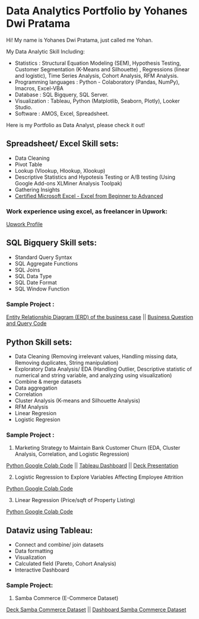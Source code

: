 # Data Analytics Portfolio by Yohanes Dwi Pratama

Hi! My name is Yohanes Dwi Pratama, just called me Yohan.

My Data Analytic Skill Including:
- Statistics             : Structural Equation Modeling (SEM), Hypothesis Testing, Customer Segmentation (K-Means and Silhouette) , Regressions (linear and                            logistic), Time Series Analysis, Cohort Analysis, RFM Analysis.
- Programming languages  : Python - Colaboratory (Pandas, NumPy), Imacros, Excel-VBA
- Database               : SQL Bigquery, SQL Server.
- Visualization          : Tableau, Python (Matplotlib, Seaborn, Plotly), Looker Studio.
- Software               : AMOS, Excel, Spreadsheet.

Here is my Portfolio as Data Analyst, please check it out!

## Spreadsheet/ Excel Skill sets:
- Data Cleaning
- Pivot Table
- Lookup (Vlookup, Hlookup, Xlookup)
- Descriptive Statistics and Hypotesis Testing or A/B testing (Using Google Add-ons XLMiner Analysis Toolpak)
- Gathering Insights
- [Certified Microsoft Excel - Excel from Beginner to Advanced](https://www.udemy.com/certificate/UC-93a810f6-9a4c-4d61-b0dd-3676e760d63f/)

### Work experience using excel, as freelancer in Upwork:
[Upwork Profile](https://www.upwork.com/freelancers/~0127aa0b9032fdc2f2?s=1110580752008335360)

## SQL Bigquery Skill sets:
- Standard Query Syntax
- SQL Aggregate Functions
- SQL Joins
- SQL Data Type
- SQL Date Format
- SQL Window Function

### Sample Project :
[Entity Relationship Diagram (ERD) of the business case](https://drive.google.com/file/d/1OSpmrYpdZIIKwvW6Q5t68qEvRKhfDF_9/view) || [Business Question and Query Code](https://docs.google.com/presentation/d/1S7A7epu2edyx1K0FM3NWyZZF2SVRuoYTM5dxnoCWHr4/edit?usp=sharing)
 

## Python Skill sets:
- Data Cleaning (Removing irrelevant values, Handling missing data, Removing duplicates, String manipulation)
- Exploratory Data Analysis/ EDA (Handling Outlier, Descriptive statistic of numerical and string variable, and analyzing using visualization)
- Combine & merge datasets
- Data aggregation
- Correlation
- Cluster Analysis (K-means and Silhouette Analysis)
- RFM Analysis
- Linear Regresion
- Logistic Regresion

### Sample Project :
1. Marketing Strategy to Maintain Bank Customer Churn (EDA, Cluster Analysis, Correlation, and Logistic Regression)

[Python Google Colab Code](https://colab.research.google.com/drive/1iSnaMC0208hwsNJXRv1_EX9zLed0cVDX?usp=sharing) ||
[Tableau Dashboard](https://public.tableau.com/views/BankCustomerChurnAnalysis_/Dashboard2?:language=en-US&publish=yes&:display_count=n&:origin=viz_share_link) ||
[Deck Presentation](https://docs.google.com/presentation/d/1qmP8rINnzC6lGy4TCoVm9XauNXc4IKjH/edit?usp=sharing&ouid=101861423115400132303&rtpof=true&sd=true)

2. Logistic Regression to Explore Variables Affecting Employee Attrition

[Python Google Colab Code](https://colab.research.google.com/drive/1biaLnyGcf-uXrSaG6a6ZJqPcLLCyZEXf?usp=sharing)

3. Linear Regression (Price/sqft of Property Listing)

[Python Google Colab Code](https://colab.research.google.com/drive/1uesjD4uCrlinW2qp8Npkw8AWWC9WKK7l?usp=sharing)

## Dataviz using Tableau:
- Connect and combine/ join datasets
- Data formatting
- Visualization
- Calculated field (Pareto, Cohort Analysis)
- Interactive Dashboard

### Sample Project:
1. Samba Commerce (E-Commerce Dataset)

[Deck Samba Commerce Dataset](https://docs.google.com/presentation/d/108Fw5F9V1dhDzcypIAfEm1_G7P2EVOg6a-MnE9D45rk/edit?usp=sharing) || [Dashboard Samba Commerce Dataset](https://public.tableau.com/views/W10W11_JAN23_Yohanes_Dwi_Pratama_Intermediate/Dashboard1?:language=en-US&publish=yes&:display_count=n&:origin=viz_share_link)

